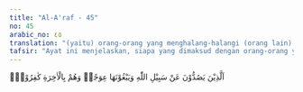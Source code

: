 ```yaml
---
title: "Al-A'raf - 45"
no: 45
arabic_no: ٤٥
translation: "(yaitu) orang-orang yang menghalang-halangi (orang lain) dari jalan Allah dan ingin membelokkannya. Mereka itulah yang mengingkari kehidupan akhirat.”"
tafsir: "Ayat ini menjelaskan, siapa yang dimaksud dengan orang-orang yang zalim. Yaitu orang-orang yang selalu berusaha melarang diri mereka sendiri ataupun orang lain untuk menuruti jalan Allah sebagaimana yang telah disampaikan Rasul Allah. Melarang mengikuti ajaran-ajaran agama yang benar, untuk mencari keridaan Allah. Berusaha menyesatkan orang lain dari jalan yang benar.\n\nSelain dari itu termasuk orang yang zalim, ialah orang-orang yang berusaha menyelewengkan ajaran agama, tidak menurut ajaran yang sebenarnya. Cara yang mereka pakai untuk tujuan tersebut bermacam-macam. Di antara yang paling besar dosanya ialah menumbuhkan penyakit syirik. Tauhid diubah menjadi syirik dengan mencampuradukkan ajaran tauhid dengan ajaran agama lain dalam beribadah dan berdoa. Mempersekutukan Allah dengan berhala dan lain-lain atau dengan menjadikan berhala itu sebagai washilah kepada Allah, perbuatan itu adalah termasuk syirik dan jelas dilarang. Firman Allah: \n\nPadahal mereka hanya diperintah menyembah Allah dengan ikhlas menaati-Nya semata-mata karena (menjalankan) agama, dan juga agar melaksanakan salat dan menunaikan zakat; dan yang demikian itulah agama yang lurus (benar). (al-Bayyinah/98: 5)\n\nCara yang lain lagi ialah dengan menimbulkan segala macam keraguan dalam agama, mereka mempersulit cara yang berlebih-lebihan untuk mengerjakan berbagai perintah agama. Sehingga orang lambat-laun akan lari dari agama. Sebenarnya orang-orang yang zalim itu termasuk orang-orang yang tak percaya kepada akhirat. Mereka tidak percaya datangnya hari Kiamat, tidak percaya dengan hari pembalasan dan lain-lain yang berhubungan dengan hari Kiamat."
---
```


اَلَّذِيْنَ يَصُدُّوْنَ عَنْ سَبِيْلِ اللّٰهِ وَيَبْغُوْنَهَا عِوَجًاۚ وَهُمْ بِالْاٰخِرَةِ كٰفِرُوْنَۘ

